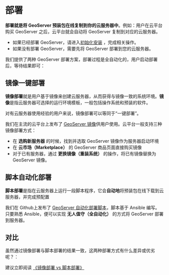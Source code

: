 # 部署

**部署就是将 GeoServer 预装包在线复制到你的云服务器中**。例如：用户在云平台购买 GeoServer 之后，云平台就会自动将 GeoServer 复制到对应的云服务器。

- 如果已经部署 GeoServer，请进入[初始化安装](/zh/stack-installation.md) ，完成相关操作。
- 如果没有部署 GeoServer，需要先将 GeoServer 部署到您的云服务器。

我们提供了两种 GeoServer 部署方案，部署过程是全自动化的，用户启动部署后，等待结果即可：

## 镜像一键部署

**镜像部署**就是用户基于镜像来创建云服务器，从而获得与镜像一致的系统环境。**镜像**是指云服务器可选择的运行环境模板，一般包括操作系统和预装的软件。

对有云服务器使用经验的用户来说，镜像部署可以等同于“一键部署”。

我们在主流的云平台上发布了 [GeoServer 镜像](https://apps.websoft9.com/geoserver)供用户使用。云平台一般支持三种镜像部署方式：

* 在 **选购新服务器** 的时候，找到并选取 GeoServer 镜像作为服务器启动环境
* 在 **云市场（Marketplace）**  的 GeoServer 商品页面直接购买镜像
* 对于已有服务器，通过 **更换镜像（重装系统）** 的操作，将已有镜像替换为 GeoServer 镜像。

## 脚本自动化部署

**脚本部署**是指在云服务器上运行一段脚本程序，它会**自动地**将预装包在线下载到云服务器，并完成预配置

我们在 Github上发布了 [GeoServer 自动化部署脚本](https://github.com/Websoft9/ansible-geoserver)，脚本基于 Ansible 编写。只要熟悉 Ansible，便可以实现 **无人值守（全自动化）** 的方式将 GeoServer 部署到服务器。

## 对比

虽然通过镜像部署与脚本部署的结果一致，这两种部署方式有什么差异或优劣呢？：

建议立即阅读 [《镜像部署 vs 脚本部署》](https://support.websoft9.com/docs/faq/zh/bz-product.html#镜像部署-vs-脚本部署)